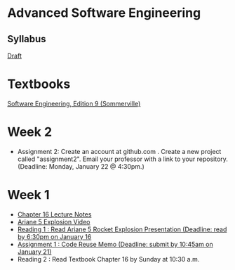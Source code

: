# Advanced Software Engineering

## Syllabus
[Draft](syllabus.md)

# Textbooks
[Software Engineering, Edition 9 (Sommerville)](https://ifs.host.cs.st-andrews.ac.uk/Books/SE9/)

# Week 2
* Assignment 2:  Create an account at github.com .  Create a new project called "assignment2".  Email your professor with a link to your repository. (Deadline: Monday, January 22 @ 4:30pm.)

# Week 1
* [Chapter 16 Lecture Notes](https://ifs.host.cs.st-andrews.ac.uk/Books/SE9/Presentations/PPTX/Ch16.pptx)
* [Ariane 5 Explosion Video](https://ifs.host.cs.st-andrews.ac.uk/Books/SE9/CaseStudies/Ariane5/SupportingDocs/Ariane5failurePres.pptx)
* [Reading 1 : Read Ariane 5 Rocket Explosion Presentation (Deadline: read by 6:30pm on January 16](https://ifs.host.cs.st-andrews.ac.uk/Books/SE9/CaseStudies/Ariane5/SupportingDocs/Ariane5failurePres.pptx)
* [Assignment 1 : Code Reuse Memo (Deadline: submit by 10:45am on January 21)](ase-jan-2018-assignment2.md)
* Reading 2 : Read Textbook Chapter 16 by Sunday at 10:30 a.m.
